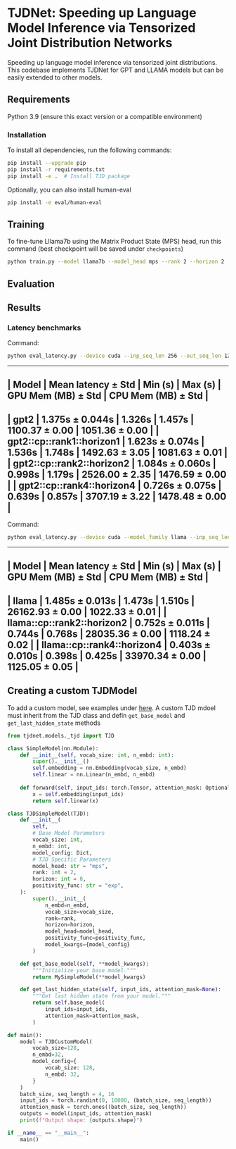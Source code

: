 # TJDNet: Speeding up Language Model Inference via Tensorized Joint Distribution Networks

Speeding up language model inference via tensorized joint distributions. This codebase implements TJDNet for GPT and LLAMA models but can be easily extended to other models.

## Requirements

Python 3.9 (ensure this exact version or a compatible environment)

### Installation 
To install all dependencies, run the following commands:
```bash
pip install --upgrade pip
pip install -r requirements.txt
pip install -e .  # Install TJD package
```

Optionally, you can also install human-eval
```bash
pip install -e eval/human-eval
```

## Training
To fine-tune Lllama7b using the Matrix Product State (MPS) head, run this command (best checkpoint will be saved under `checkpoints`)
```bash 
python train.py --model llama7b --model_head mps --rank 2 --horizon 2
```

## Evaluation


## Results

### Latency benchmarks

Command:
```bash
python eval_latency.py --device cuda --inp_seq_len 256 --out_seq_len 128
```
--------------------------------------------------------------------------------------------------------------------------------
| Model                                 | Mean latency ± Std  | Min (s) | Max (s) | GPU Mem (MB) ± Std  | CPU Mem (MB) ± Std  |
--------------------------------------------------------------------------------------------------------------------------------
| gpt2                                  | 1.375s ± 0.044s     | 1.326s  | 1.457s  | 1100.37 ± 0.00      | 1051.36 ± 0.00      |
| gpt2::cp::rank1::horizon1            | 1.623s ± 0.074s     | 1.536s  | 1.748s  | 1492.63 ± 3.05      | 1081.63 ± 0.01      |
| gpt2::cp::rank2::horizon2            | 1.084s ± 0.060s     | 0.998s  | 1.179s  | 2526.00 ± 2.35      | 1476.59 ± 0.00      |
| gpt2::cp::rank4::horizon4            | 0.726s ± 0.075s     | 0.639s  | 0.857s  | 3707.19 ± 3.22      | 1478.48 ± 0.00      |
--------------------------------------------------------------------------------------------------------------------------------


Command:
```bash
python eval_latency.py --device cuda --model_family llama --inp_seq_len 8 --out_seq_len 32
```

--------------------------------------------------------------------------------------------------------------------------------
| Model                                 | Mean latency ± Std  | Min (s) | Max (s) | GPU Mem (MB) ± Std  | CPU Mem (MB) ± Std  |
--------------------------------------------------------------------------------------------------------------------------------
| llama                                 | 1.485s ± 0.013s     | 1.473s  | 1.510s  | 26162.93 ± 0.00     | 1022.33 ± 0.01      |
| llama::cp::rank2::horizon2           | 0.752s ± 0.011s     | 0.744s  | 0.768s  | 28035.36 ± 0.00     | 1118.24 ± 0.02      |
| llama::cp::rank4::horizon4           | 0.403s ± 0.010s     | 0.398s  | 0.425s  | 33970.34 ± 0.00     | 1125.05 ± 0.05      |
--------------------------------------------------------------------------------------------------------------------------------


## Creating a custom TJDModel

To add a custom model, see examples under [here](/tjdnet/models/tjdgpt2.py). A custom TJD mdoel must inherit from the TJD class and defin `get_base_model` and `get_last_hidden_state` methods


```python
from tjdnet.models._tjd import TJD

class SimpleModel(nn.Module):
    def __init__(self, vocab_size: int, n_embd: int):
        super().__init__()
        self.embedding = nn.Embedding(vocab_size, n_embd)
        self.linear = nn.Linear(n_embd, n_embd)
        
    def forward(self, input_ids: torch.Tensor, attention_mask: Optional[torch.Tensor] = None):
        x = self.embedding(input_ids)
        return self.linear(x)

class TJDSimpleModel(TJD):
    def __init__(
        self,
        # Base Model Parameters
        vocab_size: int,
        n_embd: int,
        model_config: Dict,
        # TJD Specific Parameters
        model_head: str = "mps",
        rank: int = 2,
        horizon: int = 8,
        positivity_func: str = "exp",
    ):
        super().__init__(
            n_embd=n_embd,
            vocab_size=vocab_size,
            rank=rank,
            horizon=horizon,
            model_head=model_head,
            positivity_func=positivity_func,
            model_kwargs={model_config}
        )

    def get_base_model(self, **model_kwargs):
        """Initialize your base model."""
        return MySimpleModel(**model_kwargs)

    def get_last_hidden_state(self, input_ids, attention_mask=None):
        """Get last hidden state from your model."""
        return self.base_model(
            input_ids=input_ids,
            attention_mask=attention_mask,
        )

def main():
    model = TJDCustomModel(
        vocab_size=128, 
        n_embd=32, 
        model_config={
            vocab_size: 128, 
            n_embd: 32, 
        }
    )
    batch_size, seq_length = 4, 16
    input_ids = torch.randint(0, 10000, (batch_size, seq_length))
    attention_mask = torch.ones((batch_size, seq_length))
    outputs = model(input_ids, attention_mask)
    print(f"Output shape: {outputs.shape}")

if __name__ == "__main__":
    main()
```



<!-- 
## Evaluation
To evaluate on HumanEval, run the following commands

1. Generate completetions (will be saved to samples.jsonl)
    ```
    python eval/generate_completions.py --ckpt checkpoints/<checkpoint directory name>
    ```
2. Evaluate completetions
    ```
    python eval/human-eval/human_eval/evaluate_functional_correctness.py samples.jsonl
    ```

## Visualization
1. Generate completetions (will be saved to samples.jsonl)
    ```
    python eval/generate_completions.py --dev --ckpt checkpoints/<checkpoint directory name>
    ```

2. Visualize a code completion sample
    ```
    python eval/visualize.py samples.jsonl
    ``` -->